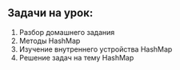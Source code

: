 ## Задачи на урок:

1. Разбор домашнего задания 
2. Методы HashMap
3. Изучение внутреннего устройства HashMap
4. Решение задач на тему HashMap










